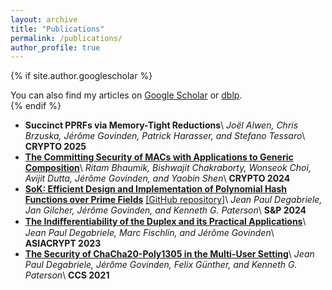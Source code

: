```yaml
---
layout: archive
title: "Publications"
permalink: /publications/
author_profile: true
---
```


{% if site.author.googlescholar %}
  <div class="wordwrap">You can also find my articles on <a href="{{site.author.googlescholar}}">Google Scholar</a> or <a href="{{site.author.dblp}}">dblp</a>.</div>
{% endif %}


- **Succinct PPRFs via Memory-Tight Reductions**\\
*Joël Alwen, Chris Brzuska, Jérôme Govinden, Patrick Harasser, and Stefano Tessaro*\\
**CRYPTO 2025**
- [**The Committing Security of MACs with Applications to Generic Composition**](https://eprint.iacr.org/2024/928.pdf)\\
*Ritam Bhaumik, Bishwajit Chakraborty, Wonseok Choi, Avijit Dutta, Jérôme Govinden, and Yaobin Shen*\\
**CRYPTO 2024**
- [**SoK: Efficient Design and Implementation of Polynomial Hash Functions over Prime Fields**](https://eprint.iacr.org/2025/464.pdf) [[GitHub repository]](https://github.com/jangilcher/polynomial_hashing_framework)\\
*Jean Paul Degabriele, Jan Gilcher, Jérôme Govinden, and Kenneth G. Paterson*\\
**S&P 2024**
- [**The Indiﬀerentiability of the Duplex and its Practical Applications**](https://doi.org/10.1007/978-981-99-8742-9_8)\\
*Jean Paul Degabriele, Marc Fischlin, and Jérôme Govinden*\\
**ASIACRYPT 2023**
- [**The Security of ChaCha20-Poly1305 in the Multi-User Setting**](https://eprint.iacr.org/2023/085.pdf)\\
*Jean Paul Degabriele, Jérôme Govinden, Felix Günther, and Kenneth G. Paterson*\\
**CCS 2021**
